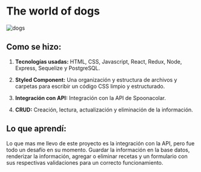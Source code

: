 # The world of dogs

![dogs](https://github.com/JIB2017/PI-Dogs-main/assets/31837873/a7001879-040e-4fcf-afe7-29d7a5939cf5)

## Como se hizo:

1. **Tecnologías usadas:** HTML, CSS, Javascript, React, Redux, Node, Express, Sequelize y PostgreSQL.

2. **Styled Component:** Una organización y estructura de archivos y carpetas para escribir un código CSS limpio y estructurado.

3. **Integración con API:** Integración con la API de Spoonacolar.

4. **CRUD:** Creación, lectura, actualización y eliminación de la información.

## Lo que aprendí:

Lo que mas me llevo de este proyecto es la integración con la API, pero fue todo un desafío en su momento. Guardar la información en la base datos, renderizar la información, agregar o eliminar recetas y un formulario con sus respectivas validaciones para un correcto funcionamiento.
